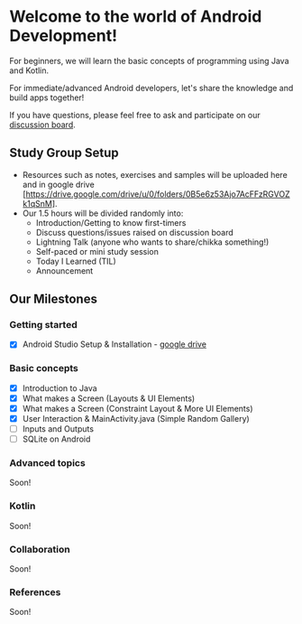 # Welcome to the world of Android Development!
For beginners, we will learn the basic concepts of
programming using Java and Kotlin.

For immediate/advanced Android developers, let's share the knowledge and build apps together!

If you have questions, please feel free to ask and participate on our [discussion
board](https://www.meetup.com/Women-Who-Code-Manila/messages/boards/forum/24291952).

## Study Group Setup
* Resources such as notes, exercises and samples will be uploaded here and in google drive [https://drive.google.com/drive/u/0/folders/0B5e6z53Ajo7AcFFzRGVOZk1qSnM].
* Our 1.5 hours will be divided randomly into:
    - Introduction/Getting to know first-timers
    - Discuss questions/issues raised on discussion board
    - Lightning Talk (anyone who wants to share/chikka something!)
    - Self-paced or mini study session
    - Today I Learned (TIL)
    - Announcement

## Our Milestones

### Getting started
- [X] Android Studio Setup & Installation - [google drive](https://docs.google.com/document/d/1TxVa_37UBr9K3fCiSUmHb8TYKUxUN3xbkWfwyCAF-bA/edit)

### Basic concepts
- [X] Introduction to Java
- [X] What makes a Screen (Layouts & UI Elements)
- [X] What makes a Screen (Constraint Layout & More UI Elements)
- [X] User Interaction & MainActivity.java (Simple Random Gallery)
- [ ] Inputs and Outputs
- [ ] SQLite on Android

### Advanced topics
Soon!

### Kotlin
Soon!

### Collaboration
Soon!

### References
Soon!

